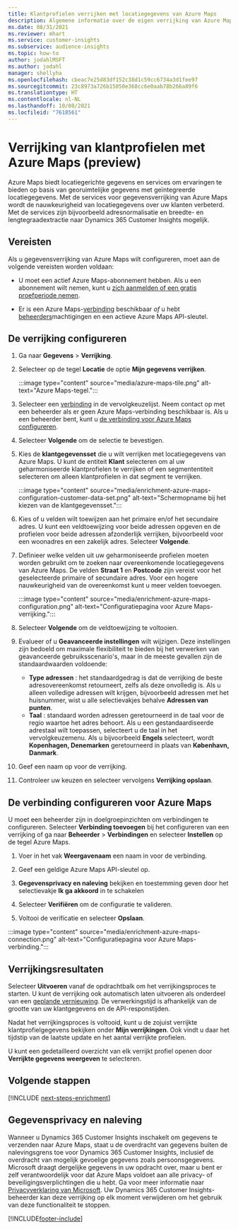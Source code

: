 ```yaml
---
title: Klantprofielen verrijken met locatiegegevens van Azure Maps
description: Algemene informatie over de eigen verrijking van Azure Maps.
ms.date: 08/31/2021
ms.reviewer: mhart
ms.service: customer-insights
ms.subservice: audience-insights
ms.topic: how-to
author: jodahlMSFT
ms.author: jodahl
manager: shellyha
ms.openlocfilehash: cbeac7e25d83df152c38d1c59cc6734a3d1fee97
ms.sourcegitcommit: 23c8973a726b15050e368cc6e0aab78b266a89f6
ms.translationtype: HT
ms.contentlocale: nl-NL
ms.lasthandoff: 10/08/2021
ms.locfileid: "7618561"
---
```

# <a name="enrichment-of-customer-profiles-with-azure-maps-preview"></a>Verrijking van klantprofielen met Azure Maps (preview)

Azure Maps biedt locatiegerichte gegevens en services om ervaringen te bieden op basis van georuimtelijke gegevens met geïntegreerde locatiegegevens. Met de services voor gegevensverrijking van Azure Maps wordt de nauwkeurigheid van locatiegegevens over uw klanten verbeterd. Met de services zijn bijvoorbeeld adresnormalisatie en breedte- en lengtegraadextractie naar Dynamics 365 Customer Insights mogelijk.

## <a name="prerequisites"></a>Vereisten

Als u gegevensverrijking van Azure Maps wilt configureren, moet aan de volgende vereisten worden voldaan:

- U moet een actief Azure Maps-abonnement hebben. Als u een abonnement wilt nemen, kunt u [zich aanmelden of een gratis proefperiode nemen](https://azure.microsoft.com/services/azure-maps/).

- Er is een Azure Maps-[verbinding](connections.md) beschikbaar *of* u hebt [beheerders](permissions.md#administrator)machtigingen en een actieve Azure Maps API-sleutel.

## <a name="configure-the-enrichment"></a>De verrijking configureren

1. Ga naar **Gegevens** > **Verrijking**. 

1. Selecteer op de tegel **Locatie** de optie **Mijn gegevens verrijken**.

   :::image type="content" source="media/azure-maps-tile.png" alt-text="Azure Maps-tegel.":::

1. Selecteer een [verbinding](connections.md) in de vervolgkeuzelijst. Neem contact op met een beheerder als er geen Azure Maps-verbinding beschikbaar is. Als u een beheerder bent, kunt u [de verbinding voor Azure Maps configureren](#configure-the-connection-for-azure-maps). 

1. Selecteer **Volgende** om de selectie te bevestigen.

1. Kies de **klantgegevensset** die u wilt verrijken met locatiegegevens van Azure Maps. U kunt de entiteit **Klant** selecteren om al uw geharmoniseerde klantprofielen te verrijken of een segmententiteit selecteren om alleen klantprofielen in dat segment te verrijken.

    :::image type="content" source="media/enrichment-azure-maps-configuration-customer-data-set.png" alt-text="Schermopname bij het kiezen van de klantgegevensset.":::

1. Kies of u velden wilt toewijzen aan het primaire en/of het secundaire adres. U kunt een veldtoewijzing voor beide adressen opgeven en de profielen voor beide adressen afzonderlijk verrijken, bijvoorbeeld voor een woonadres en een zakelijk adres. Selecteer **Volgende**.

1. Definieer welke velden uit uw geharmoniseerde profielen moeten worden gebruikt om te zoeken naar overeenkomende locatiegegevens van Azure Maps. De velden **Straat 1** en **Postcode** zijn vereist voor het geselecteerde primaire of secundaire adres. Voor een hogere nauwkeurigheid van de overeenkomst kunt u meer velden toevoegen.

   :::image type="content" source="media/enrichment-azure-maps-configuration.png" alt-text="Configuratiepagina voor Azure Maps-verrijking.":::

1. Selecteer **Volgende** om de veldtoewijzing te voltooien.

1. Evalueer of u **Geavanceerde instellingen** wilt wijzigen. Deze instellingen zijn bedoeld om maximale flexibiliteit te bieden bij het verwerken van geavanceerde gebruiksscenario's, maar in de meeste gevallen zijn de standaardwaarden voldoende:
   - **Type adressen** : het standaardgedrag is dat de verrijking de beste adresovereenkomst retourneert, zelfs als deze onvolledig is. Als u alleen volledige adressen wilt krijgen, bijvoorbeeld adressen met het huisnummer, wist u alle selectievakjes behalve **Adressen van punten**. 
   - **Taal** : standaard worden adressen geretourneerd in de taal voor de regio waartoe het adres behoort. Als u een gestandaardiseerde adrestaal wilt toepassen, selecteert u de taal in het vervolgkeuzemenu. Als u bijvoorbeeld **Engels** selecteert, wordt **Kopenhagen, Denemarken** geretourneerd in plaats van **København, Danmark**.

1. Geef een naam op voor de verrijking.

1. Controleer uw keuzen en selecteer vervolgens **Verrijking opslaan**.

## <a name="configure-the-connection-for-azure-maps"></a>De verbinding configureren voor Azure Maps

U moet een beheerder zijn in doelgroepinzichten om verbindingen te configureren. Selecteer **Verbinding toevoegen** bij het configureren van een verrijking of ga naar **Beheerder** > **Verbindingen** en selecteer **Instellen** op de tegel Azure Maps.

1. Voer in het vak **Weergavenaam** een naam in voor de verbinding.

1. Geef een geldige Azure Maps API-sleutel op.

1. **Gegevensprivacy en naleving** bekijken en toestemming geven door het selectievakje **Ik ga akkoord** in te schakelen

1. Selecteer **Verifiëren** om de configuratie te valideren.

1. Voltooi de verificatie en selecteer **Opslaan**.

:::image type="content" source="media/enrichment-azure-maps-connection.png" alt-text="Configuratiepagina voor Azure Maps-verbinding.":::

## <a name="enrichment-results"></a>Verrijkingsresultaten

Selecteer **Uitvoeren** vanaf de opdrachtbalk om het verrijkingsproces te starten. U kunt de verrijking ook automatisch laten uitvoeren als onderdeel van een [geplande vernieuwing](system.md#schedule-tab). De verwerkingstijd is afhankelijk van de grootte van uw klantgegevens en de API-responstijden.

Nadat het verrijkingsproces is voltooid, kunt u de zojuist verrijkte klantprofielgegevens bekijken onder **Mijn verrijkingen**. Ook vindt u daar het tijdstip van de laatste update en het aantal verrijkte profielen.

U kunt een gedetailleerd overzicht van elk verrijkt profiel openen door **Verrijkte gegevens weergeven** te selecteren.

## <a name="next-steps"></a>Volgende stappen

[!INCLUDE [next-steps-enrichment](../includes/next-steps-enrichment.md)]

## <a name="data-privacy-and-compliance"></a>Gegevensprivacy en naleving

Wanneer u Dynamics 365 Customer Insights inschakelt om gegevens te verzenden naar Azure Maps, staat u de overdracht van gegevens buiten de nalevingsgrens toe voor Dynamics 365 Customer Insights, inclusief de overdracht van mogelijk gevoelige gegevens zoals persoonsgegevens. Microsoft draagt dergelijke gegevens in uw opdracht over, maar u bent er zelf verantwoordelijk voor dat Azure Maps voldoet aan alle privacy- of beveiligingsverplichtingen die u hebt. Ga voor meer informatie naar [Privacyverklaring van Microsoft](https://go.microsoft.com/fwlink/?linkid=396732).
Uw Dynamics 365 Customer Insights-beheerder kan deze verrijking op elk moment verwijderen om het gebruik van deze functionaliteit te stoppen.

[!INCLUDE[footer-include](../includes/footer-banner.md)]
